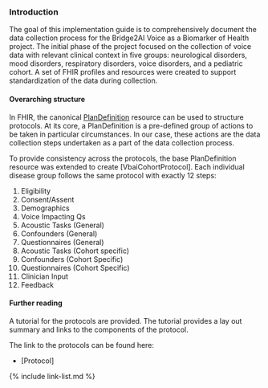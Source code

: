 ### Introduction

The goal of this implementation guide is to comprehensively document the data collection process for the Bridge2AI Voice as a Biomarker of Health project.
The initial phase of the project focused on the collection of voice data with relevant clinical context in five groups: neurological disorders, mood disorders, respiratory disorders, voice disorders, and a pediatric cohort.
A set of FHIR profiles and resources were created to support standardization of the data during collection.

#### Overarching structure

In FHIR, the canonical [PlanDefinition](http://hl7.org/fhir/R4/plandefinition.html) resource can be used to structure protocols. At its core, a PlanDefinition is a pre-defined group of actions to be taken in particular circumstances. In our case, these actions are the data collection steps undertaken as a part of the data collection process.

To provide consistency across the protocols, the base PlanDefinition resource was extended to create [VbaiCohortProtocol]. Each individual disease group follows the same protocol with exactly 12 steps:

1. Eligibility
2. Consent/Assent
3. Demographics
4. Voice Impacting Qs
5. Acoustic Tasks (General)
6. Confounders (General)
7. Questionnaires (General)
8. Acoustic Tasks (Cohort specific)
9. Confounders (Cohort Specific)
10. Questionnaires (Cohort Specific)
11. Clinician Input
12. Feedback

#### Further reading

A tutorial for the protocols are provided. The tutorial provides a lay out summary and links to the components of the protocol.

The link to the protocols can be found here:
* [Protocol]

{% include link-list.md %}